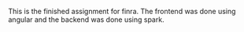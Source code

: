 This is the finished assignment for finra. The frontend was done using angular and the backend was done using spark.
